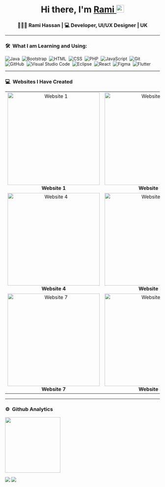 <div align="center">
   <h1>Hi there, I'm <a href="https://hemant.codes">Rami </a> <img src="https://media.giphy.com/media/hvRJCLFzcasrR4ia7z/giphy.gif" width="25px"> </h1>

<h3>👨🏼‍🎓 Rami Hassan | 💻 Developer, UI/UX Designer | UK </h3>
</div>
<hr>

### 🛠 &nbsp;What I am Learning and Using:
![Java](https://img.shields.io/badge/-Java-05122A?style=flat&logo=Java&logoColor=FFA518)&nbsp;
![Bootstrap](https://img.shields.io/badge/-Bootstrap-05122A?style=flat&logo=bootstrap&logoColor=563D7C)&nbsp;
![HTML](https://img.shields.io/badge/-HTML-05122A?style=flat&logo=HTML5)&nbsp;
![CSS](https://img.shields.io/badge/-CSS-05122A?style=flat&logo=CSS3&logoColor=1572B6)&nbsp;
![PHP](https://img.shields.io/badge/-PHP-05122A?style=flat&logo=PHP&logoColor=777BB4)&nbsp;
![JavaScript](https://img.shields.io/badge/-JavaScript-05122A?style=flat&logo=JavaScript&logoColor=F7DF1E)&nbsp;
![Git](https://img.shields.io/badge/-Git-05122A?style=flat&logo=git)&nbsp;
![GitHub](https://img.shields.io/badge/-GitHub-05122A?style=flat&logo=github)&nbsp;
![Visual Studio Code](https://img.shields.io/badge/-Visual%20Studio%20Code-05122A?style=flat&logo=visual-studio-code&logoColor=007ACC)&nbsp;
![Eclipse](https://img.shields.io/badge/-Eclipse-05122A?style=flat&logo=eclipse-ide&logoColor=2C2255)&nbsp;
![React](https://img.shields.io/badge/-React-05122A?style=flat&logo=react)&nbsp;
![Figma](https://img.shields.io/badge/-Figma-05122A?style=flat&logo=figma)&nbsp;
![Flutter](https://img.shields.io/badge/-Flutter-05122A?style=flat&logo=flutter)&nbsp;
<hr>

### 💻 &nbsp;Websites I Have Created
<table>
  <tr>
    <td align="center">
      <a href="https://authenticsolutions.co.uk/">
        <img src="https://github.com/Rami5500/AuthenticSolutions/blob/main/img/AS-Site-1.png" alt="Website 1" width="300px" />
      </a>
      <br/>
      <strong>Website 1</strong>
    </td>
    <td align="center">
      <a href="https://ayos-site.netlify.app/">
        <img src="https://github.com/Rami5500/AuthenticSolutions/blob/main/img/project-9.png" alt="Website 2" width="300px" />
      </a>
      <br/>
      <strong>Website 2</strong>
    </td>
    <td align="center">
      <a href="https://imrans-site.netlify.app/">
        <img src="https://github.com/Rami5500/AuthenticSolutions/blob/main/img/project-2.png" alt="Website 3" width="300px" />
      </a>
      <br/>
      <strong>Website 3</strong>
    </td4
  </tr>
  <tr>
    <td align="center">
      <a href="https://sixtigers.co.uk/">
        <img src="https://github.com/Rami5500/AuthenticSolutions/blob/main/img/project-10.png" alt="Website 4" width="300px" />
      </a>
      <br/>
      <strong>Website 4</strong>
    </td>
    <td align="center">
      <a href="https://arjuns-site.netlify.app/">
        <img src="https://github.com/Rami5500/AuthenticSolutions/blob/main/img/Arjun-Site-1.png" alt="Website 5" width="300px" />
      </a>
      <br/>
      <strong>Website 5</strong>
    </td>
    <td align="center">
      <a href="https://niyazportfolio.netlify.app/">
        <img src="https://github.com/Rami5500/AuthenticSolutions/blob/main/img/project-2.png" alt="Website 6" width="300px" />
      </a>
      <br/>
      <strong>Website 6</strong>
    </td>
  </tr>
  <tr>
    <td align="center">
      <a href="https://digitalwithrami.com/">
        <img src="https://github.com/Rami5500/AuthenticSolutions/blob/main/img/project-8.png" alt="Website 7" width="300px" />
      </a>
      <br/>
      <strong>Website 7</strong>
    </td>
    <td align="center">
      <a href="https://ranvir-site.netlify.app/">
        <img src="https://github.com/Rami5500/AuthenticSolutions/blob/main/img/project-6.png" alt="Website 8" width="300px" />
      </a>
      <br/>
      <strong>Website 8</strong>
    </td>
    <td align="center">
      <a href="https://mayfair-rec.netlify.app/">
        <img src="https://github.com/Rami5500/AuthenticSolutions/blob/main/img/project-7.png" alt="Website 9" width="300px" />
      </a>
      <br/>
      <strong>Website 9</strong>
    </td>
  </tr>
</table>

<hr>


### ⚙️ &nbsp;Github Analytics
<p align="left">
<a href="https://github.com/Rami5500">
  <img height="180em" src="https://github-readme-stats-eight-theta.vercel.app/api?username=Rami5500&show_icons=true&theme=algolia&include_all_commits=true&count_private=true"/>
</a>
</p>

<p align="left">
<a href="https://www.linkedin.com/in/rami-hassan-784806267/"><img src="https://img.shields.io/badge/-LinkedIn-0077B5?style=flat&logo=Linkedin&logoColor=white"/></a>
<a href="mailto:Ramih460@gmail.com"><img src="https://img.shields.io/badge/-Gmail-D14836?style=flat&logo=Gmail&logoColor=white"/></a>
</p>
